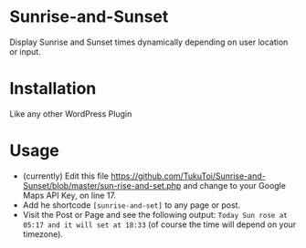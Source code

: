# Sunrise-and-Sunset
Display Sunrise and Sunset times dynamically depending on user location or input.

# Installation
Like any other WordPress Plugin

# Usage
- (currently) Edit this file https://github.com/TukuToi/Sunrise-and-Sunset/blob/master/sun-rise-and-set.php and change to your Google Maps API Key, on line 17. 
- Add he shortcode `[sunrise-and-set]` to any page or post.
- Visit the Post or Page and see the following output:
  `Today Sun rose at 05:17 and it will set at 18:33` (of course the time will depend on your timezone).

